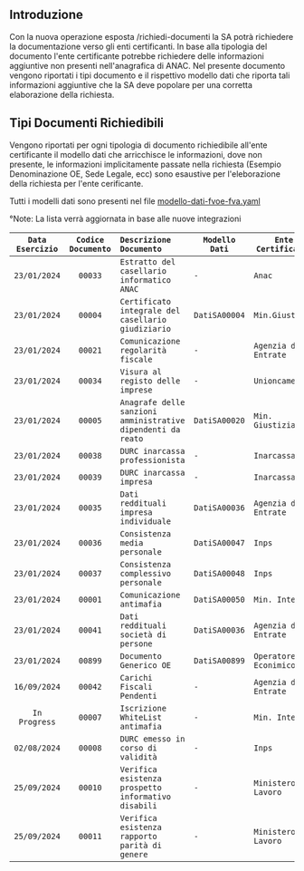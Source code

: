 
## Introduzione

Con la nuova operazione esposta /richiedi-documenti la SA potrà richiedere la documentazione verso gli enti certificanti.
In base alla tipologia del documento l'ente certificante potrebbe richiedere delle informazioni aggiuntive non presenti nell'anagrafica di ANAC.
Nel presente documento vengono riportati i tipi documento e il rispettivo modello dati che riporta tali informazioni aggiuntive che la SA deve popolare per una corretta elaborazione della richiesta.

## Tipi Documenti Richiedibili

Vengono riportati per ogni tipologia di documento richiedibile all'ente certificante il modello dati che arricchisce le informazioni, dove non presente, le informazioni implicitamente passate nella richiesta (Esempio Denominazione OE, Sede Legale, ecc) sono esaustive per l'eleborazione della richiesta per l'ente cerificante.

Tutti i modelli dati sono presenti nel file [modello-dati-fvoe-fva.yaml](https://github.com/anticorruzione-test/npa/tree/main/docs/modello-dati/modello-dati-fvoe-fva.yaml)


°Note: La lista verrà aggiornata in base alle nuove integrazioni 

| `Data Esercizio`  | `Codice Documento`  | `Descrizione Documento` | `Modello Dati` | `Ente Certificante` |
| :-------------: | :---------------: | :-------------------- | ----------------- | ----------------- | 
| `23/01/2024`    | `00033` | `Estratto del casellario informatico ANAC`  | `-` | `Anac` |
| `23/01/2024`    | `00004` | `Certificato integrale del casellario giudiziario`  | `DatiSA00004` | `Min.Giustizia` |
| `23/01/2024`    | `00021` | `Comunicazione regolarità fiscale` | `-` | `Agenzia delle Entrate` |
| `23/01/2024`    | `00034` | `Visura al registo delle imprese`   | `-` | `Unioncamere` |
| `23/01/2024`    | `00005` | `Anagrafe delle sanzioni amministrative dipendenti da reato`  | `DatiSA00020` | `Min. Giustizia` |
| `23/01/2024`    | `00038` | `DURC inarcassa professionista`  | `-` | `Inarcassa` |
| `23/01/2024`    | `00039` | `DURC inarcassa impresa`  | `-` | `Inarcassa` |
| `23/01/2024`    | `00035` | `Dati reddituali impresa individuale`  | `DatiSA00036` | `Agenzia delle Entrate` |
| `23/01/2024`    | `00036` | `Consistenza media personale`  | `DatiSA00047` | `Inps` |
| `23/01/2024`    | `00037` | `Consistenza complessivo personale`  | `DatiSA00048` | `Inps` |
| `23/01/2024`    | `00001` | `Comunicazione antimafia`  | `DatiSA00050` | `Min. Interno` |
| `23/01/2024`    | `00041` | `Dati reddituali società di persone` | `DatiSA00036`| `Agenzia delle Entrate` |
| `23/01/2024`    | `00899` | `Documento Generico OE`  | `DatiSA00899` | `Operatore Econimico` |
| `16/09/2024`    | `00042` | `Carichi Fiscali Pendenti` | `-` | `Agenzia delle Entrate` |
| `In Progress`   | `00007` | `Iscrizione WhiteList antimafia` | `-` | `Min. Interno` |
| `02/08/2024`    | `00008` | `DURC emesso in corso di validità` | `-` | `Inps` |
| `25/09/2024`    | `00010` | `Verifica esistenza prospetto informativo disabili` | `-` | `Ministero del Lavoro` |
| `25/09/2024`    | `00011` | `Verifica esistenza rapporto parità di genere` | `-` | `Ministero del Lavoro` |
